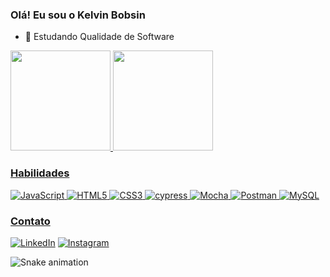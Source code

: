 ### Olá! Eu sou o Kelvin Bobsin

- 🌱 Estudando Qualidade de Software



<div>
  <a href="https://github.com/Kelvinbobsin">
    <img height="160em" src="https://github-readme-stats.vercel.app/api?username=Kelvinbobsin&show_icons=true&theme=darcula&include_all_commits=true&count_private+true"/>
    <img height="160em" src="https://github-readme-stats.vercel.app/api/top-langs/?username=Kelvinbobsin&layout=compact&langs_count=16&theme=darcula"/>
</div>

### Habilidades
![JavaScript](https://img.shields.io/badge/JavaScript-F7DF1E?style=for-the-badge&logo=javascript&logoColor=black)
![HTML5](https://img.shields.io/badge/HTML5-E34F26?style=for-the-badge&logo=html5&logoColor=white)
![CSS3](https://img.shields.io/badge/CSS3-1572B6?style=for-the-badge&logo=css3&logoColor=white)
![cypress](https://img.shields.io/badge/-cypress-%23E5E5E5?style=for-the-badge&logo=cypress&logoColor=058a5e)
![Mocha](https://img.shields.io/badge/-mocha-%238D6748?style=for-the-badge&logo=mocha&logoColor=white)
![Postman](https://img.shields.io/badge/Postman-FF6C37?style=for-the-badge&logo=postman&logoColor=white)
![MySQL](https://img.shields.io/badge/MySQL-00000F?style=for-the-badge&logo=mysql&logoColor=white)

### Contato

[![LinkedIn](https://img.shields.io/badge/LinkedIn-0077B5?style=for-the-badge&logo=linkedin&logoColor=white)](https://www.linkedin.com/in/kelvin-bobsin/)
[![Instagram](https://img.shields.io/badge/-Instagram-%23E4405F?style=for-the-badge&logo=instagram&logoColor=white)](https://www.instagram.com/kelvinbobsin_/)

![Snake animation](https://github.com/Kelvinbobsin/Kelvinbobsin/blob/output/github-contribution-grip-snake.svg)

  

